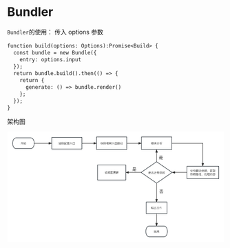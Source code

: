 # Bundler

`Bundler`的使用：
传入 options 参数
```
function build(options: Options):Promise<Build> {
  const bundle = new Bundle({
    entry: options.input
  });
  return bundle.build().then(() => {
    return {
      generate: () => bundle.render()
    };
  });
}
```
架构图

![](../../../assets/article/bundle/bundle.png)